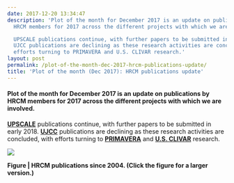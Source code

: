 ```yaml
---
date: 2017-12-20 13:34:47
description: 'Plot of the month for December 2017 is an update on publications by
  HRCM members for 2017 across the different projects with which we are involved.

  UPSCALE publications continue, with further papers to be submitted in early 2018.
  UJCC publications are declining as these research activities are concluded, with
  efforts turning to PRIMAVERA and U.S. CLIVAR research.'
layout: post
permalink: /plot-of-the-month-dec-2017-hrcm-publications-update/
title: 'Plot of the month (Dec 2017): HRCM publications update'
---
```


<h4>Plot of the month for December 2017 is an update on publications by HRCM members for 2017 across the different projects with which we are involved.</h4>
<p><strong><a href="/research/projects/upscale/">UPSCALE</a></strong> publications continue, with further papers to be submitted in early 2018. <a href="/research/projects/ujcc/"><strong>UJCC</strong></a> publications are declining as these research activities are concluded, with efforts turning to <a href="/research/projects/primavera/"><strong>PRIMAVERA</strong></a> and <a href="/research/projects/us-clivar/"><strong>U.S. CLIVAR</strong></a> research.</p>
<p><a href="https://hrcm.ceda.ac.uk/hrcm/static/media/uploads/Figures/hrcm_publications_2017.png"><img src="https://hrcm.ceda.ac.uk/hrcm/static/media/uploads/Figures/hrcm_publications_2017.png"></a></p>
<p><strong>Figure | HRCM publications since 2004. (Click the figure for a larger version.)</strong></p>
